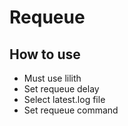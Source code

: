 # Requeue

## How to use

- Must use lilith
- Set requeue delay
- Select latest.log file
- Set requeue command

